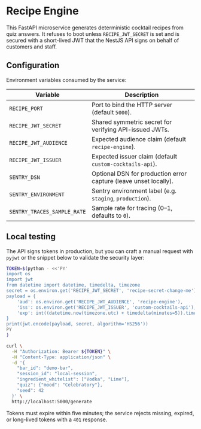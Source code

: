 # Recipe Engine

This FastAPI microservice generates deterministic cocktail recipes from quiz answers. It refuses to boot unless `RECIPE_JWT_SECRET` is set and is secured with a short-lived JWT that the NestJS API signs on behalf of customers and staff.

## Configuration

Environment variables consumed by the service:

| Variable | Description |
| --- | --- |
| `RECIPE_PORT` | Port to bind the HTTP server (default `5000`). |
| `RECIPE_JWT_SECRET` | Shared symmetric secret for verifying API-issued JWTs. |
| `RECIPE_JWT_AUDIENCE` | Expected audience claim (default `recipe-engine`). |
| `RECIPE_JWT_ISSUER` | Expected issuer claim (default `custom-cocktails-api`). |
| `SENTRY_DSN` | Optional DSN for production error capture (leave unset locally). |
| `SENTRY_ENVIRONMENT` | Sentry environment label (e.g. `staging`, `production`). |
| `SENTRY_TRACES_SAMPLE_RATE` | Sample rate for tracing (0–1, defaults to `0`). |

## Local testing

The API signs tokens in production, but you can craft a manual request with `pyjwt` or the snippet below to validate the security layer:

```bash
TOKEN=$(python - <<'PY'
import os
import jwt
from datetime import datetime, timedelta, timezone
secret = os.environ.get('RECIPE_JWT_SECRET', 'recipe-secret-change-me')
payload = {
    'aud': os.environ.get('RECIPE_JWT_AUDIENCE', 'recipe-engine'),
    'iss': os.environ.get('RECIPE_JWT_ISSUER', 'custom-cocktails-api'),
    'exp': int((datetime.now(timezone.utc) + timedelta(minutes=5)).timestamp())
}
print(jwt.encode(payload, secret, algorithm='HS256'))
PY
)

curl \
  -H "Authorization: Bearer ${TOKEN}" \
  -H "Content-Type: application/json" \
  -d '{
    "bar_id": "demo-bar",
    "session_id": "local-session",
    "ingredient_whitelist": ["Vodka", "Lime"],
    "quiz": {"mood": "Celebratory"},
    "seed": 42
  }' \
  http://localhost:5000/generate
```

Tokens must expire within five minutes; the service rejects missing, expired, or long-lived tokens with a `401` response.
